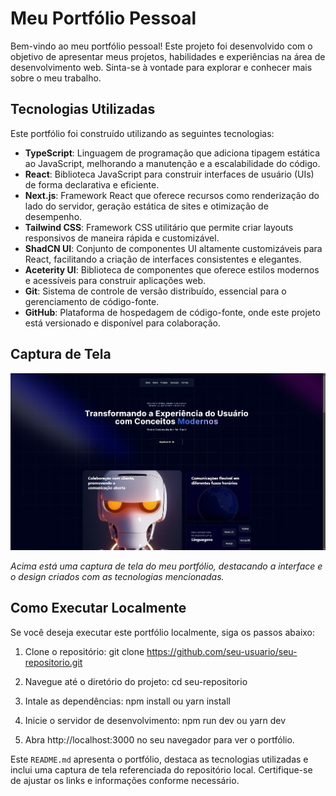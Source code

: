 # Meu Portfólio Pessoal

Bem-vindo ao meu portfólio pessoal! Este projeto foi desenvolvido com o objetivo de apresentar meus projetos, habilidades e experiências na área de desenvolvimento web. Sinta-se à vontade para explorar e conhecer mais sobre o meu trabalho.

## Tecnologias Utilizadas

Este portfólio foi construído utilizando as seguintes tecnologias:

- **TypeScript**: Linguagem de programação que adiciona tipagem estática ao JavaScript, melhorando a manutenção e a escalabilidade do código.
- **React**: Biblioteca JavaScript para construir interfaces de usuário (UIs) de forma declarativa e eficiente.
- **Next.js**: Framework React que oferece recursos como renderização do lado do servidor, geração estática de sites e otimização de desempenho.
- **Tailwind CSS**: Framework CSS utilitário que permite criar layouts responsivos de maneira rápida e customizável.
- **ShadCN UI**: Conjunto de componentes UI altamente customizáveis para React, facilitando a criação de interfaces consistentes e elegantes.
- **Aceterity UI**: Biblioteca de componentes que oferece estilos modernos e acessíveis para construir aplicações web.
- **Git**: Sistema de controle de versão distribuído, essencial para o gerenciamento de código-fonte.
- **GitHub**: Plataforma de hospedagem de código-fonte, onde este projeto está versionado e disponível para colaboração.

## Captura de Tela

![Screenshot do Portfólio](/public//minimalist-print.png)

_Acima está uma captura de tela do meu portfólio, destacando a interface e o design criados com as tecnologias mencionadas._

## Como Executar Localmente

Se você deseja executar este portfólio localmente, siga os passos abaixo:

1. Clone o repositório:
   git clone https://github.com/seu-usuario/seu-repositorio.git

2. Navegue até o diretório do projeto:
   cd seu-repositorio

3. Intale as dependências:
   npm install ou yarn install

4. Inicie o servidor de desenvolvimento:
   npm run dev ou yarn dev

5. Abra http://localhost:3000 no seu navegador para ver o portfólio.

Este `README.md` apresenta o portfólio, destaca as tecnologias utilizadas e inclui uma captura de tela referenciada do repositório local. Certifique-se de ajustar os links e informações conforme necessário.
